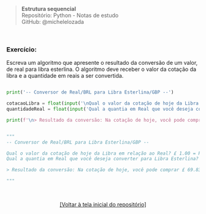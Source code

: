 > **Estrutura sequencial**  
> Repositório: Python - Notas de estudo     
> GitHub: @michelelozada
&nbsp;
     
&nbsp;  
### Exercício:
Escreva um algoritmo que apresente o resultado da conversão de um valor, de real para libra esterlina.
O algoritmo deve receber o valor da cotação da libra e a quantidade em reais a ser convertida.  

```py

print('-- Conversor de Real/BRL para Libra Esterlina/GBP --')

cotacaoLibra = float(input('\nQual o valor da cotação de hoje da Libra em relação ao Real? £ 1.00 = R$ '))
quantidadeReal = float(input('Qual a quantia em Real que você deseja converter para Libra Esterlina? R$ ' ))

print(f'\n> Resultado da conversão: Na cotação de hoje, você pode comprar £ {quantidadeReal/cotacaoLibra:.4f} (GBP) utilizando a quantia de R$ {quantidadeReal:.2f} (BRL).')


"""
-- Conversor de Real/BRL para Libra Esterlina/GBP --

Qual o valor da cotação de hoje da Libra em relação ao Real? £ 1.00 = R$ 7.1597
Qual a quantia em Real que você deseja converter para Libra Esterlina? R$ 500.00

> Resultado da conversão: Na cotação de hoje, você pode comprar £ 69.8353 (GBP) utilizando a quantia de R$ 500.00 (BRL).

"""
```

&nbsp;

<div align="center">
<a href="https://github.com/michelelozada/Python-Study-Notes">[Voltar à tela inicial do repositório]</a>
</div>